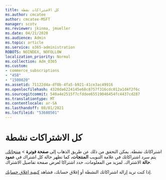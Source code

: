 ```yaml
---
title: كل الاشتراكات نشطة
ms.author: cmcatee
author: cmcatee-MSFT
manager: scotv
ms.reviewer: jkinma, jmueller
ms.date: 04/21/2020
ms.audience: Admin
ms.topic: article
ms.service: o365-administration
ROBOTS: NOINDEX, NOFOLLOW
localization_priority: Normal
ms.collection: Adm_O365
ms.custom:
- commerce_subscriptions
- "458"
- "1500020"
ms.assetid: 71122d4a-df0b-4fa5-b921-41ce3ac49916
ms.openlocfilehash: 4320da6224145e68c8757f316cdc012a1d4f2f6c
ms.sourcegitcommit: 540a4e2515f7cfddee65519046454fc4437cd287
ms.translationtype: MT
ms.contentlocale: ar-SA
ms.lasthandoff: 08/01/2021
ms.locfileid: "53680501"
---
```

# <a name="all-subscriptions-are-active"></a>كل الاشتراكات نشطة

اشتراكاتك نشطة. يمكن التحقق من ذلك عن طريق الذهاب إلى **صفحة فوترة** \> [منتجاتك.](https://go.microsoft.com/fwlink/p/?linkid=842054) يتم سرد اشتراكاتك في علامة التبويب **المنتجات،** كما تظهر حالة كل اشتراك في **عمود حالة** الاشتراك. لمزيد من المعلومات، حدد اشتراكا لعرض صفحة تفاصيل الاشتراك.
  
إذا كنت تريد إزالة اشتراكاتك النشطة أو إغلاق حسابك، فشاهد [كيفية إغلاق حسابك](https://docs.microsoft.com/microsoft-365/commerce/close-your-account?view=o365-worldwide).
